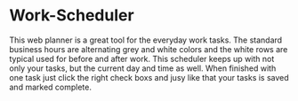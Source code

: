 # Work-Scheduler
This web planner is a great tool for the everyday work tasks. The standard business hours are alternating grey and white colors and the white rows are typical used for before and after work. This scheduler keeps up with not only your tasks, but the current day and time as well. When finished with one task just click the right check boxs and jusy like that your tasks is saved and marked complete.

